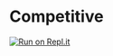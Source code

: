 # Competitive
[![Run on Repl.it](https://repl.it/badge/github/hewmatt10/Competitive)](https://repl.it/github/hewmatt10/Competitive)